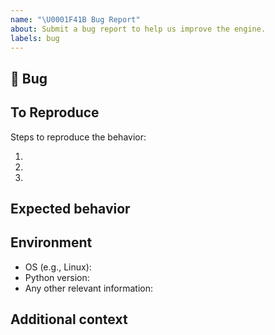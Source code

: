 ```yaml
---
name: "\U0001F41B Bug Report"
about: Submit a bug report to help us improve the engine.
labels: bug
---
```


## 🐛 Bug

<!-- A clear and concise description of what the bug is. -->

## To Reproduce

Steps to reproduce the behavior:

1.
1.
1.

<!-- If you have a code sample, error messages, stack traces, please provide it here as well -->

## Expected behavior

<!-- A clear and concise description of what you expected to happen. -->

## Environment

 - OS (e.g., Linux):
 - Python version:
 - Any other relevant information:

## Additional context

<!-- Add any other context about the problem here. -->
